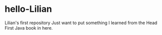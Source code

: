 # hello-Lilian
Lilian's first repository
Just want to put something I learned from the Head First Java book in here.
